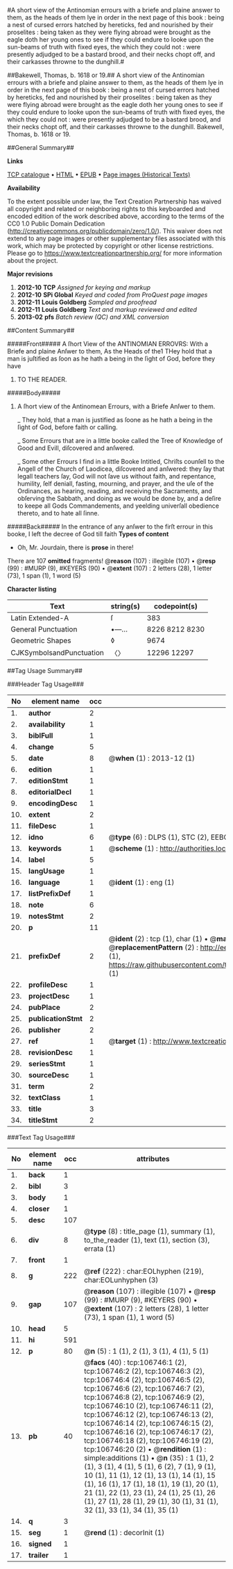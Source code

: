 #A short view of the Antinomian errours with a briefe and plaine answer to them, as the heads of them lye in order in the next page of this book : being a nest of cursed errors hatched by hereticks, fed and nourished by their proselites : being taken as they were flying abroad were brought as the eagle doth her young ones to see if they could endure to looke upon the sun-beams of truth with fixed eyes, the which they could not : were presently adjudged to be a bastard brood, and their necks chopt off, and their carkasses throwne to the dunghill.#

##Bakewell, Thomas, b. 1618 or 19.##
A short view of the Antinomian errours with a briefe and plaine answer to them, as the heads of them lye in order in the next page of this book : being a nest of cursed errors hatched by hereticks, fed and nourished by their proselites : being taken as they were flying abroad were brought as the eagle doth her young ones to see if they could endure to looke upon the sun-beams of truth with fixed eyes, the which they could not : were presently adjudged to be a bastard brood, and their necks chopt off, and their carkasses throwne to the dunghill.
Bakewell, Thomas, b. 1618 or 19.

##General Summary##

**Links**

[TCP catalogue](http://www.ota.ox.ac.uk/tcp/)  • 
[HTML](http://tei.it.ox.ac.uk/tcp/Texts-HTML/free/A30/A30025.html)  • 
[EPUB](http://tei.it.ox.ac.uk/tcp/Texts-EPUB/free/A30/A30025.epub) • 
[Page images (Historical Texts)](https://historicaltexts.jisc.ac.uk/eebo-17893946e)

**Availability**

To the extent possible under law, the Text Creation Partnership has waived all copyright and related or neighboring rights to this keyboarded and encoded edition of the work described above, according to the terms of the CC0 1.0 Public Domain Dedication (http://creativecommons.org/publicdomain/zero/1.0/). This waiver does not extend to any page images or other supplementary files associated with this work, which may be protected by copyright or other license restrictions. Please go to https://www.textcreationpartnership.org/ for more information about the project.

**Major revisions**

1. __2012-10__ __TCP__ *Assigned for keying and markup*
1. __2012-10__ __SPi Global__ *Keyed and coded from ProQuest page images*
1. __2012-11__ __Louis Goldberg__ *Sampled and proofread*
1. __2012-11__ __Louis Goldberg__ *Text and markup reviewed and edited*
1. __2013-02__ __pfs__ *Batch review (QC) and XML conversion*

##Content Summary##

#####Front#####
A ſhort View of the ANTINOMIAN ERROVRS: With a Briefe and plaine Anſwer to them, As the Heads of the1 THey hold that a man is juſtified as ſoon as he hath a being in the ſight of God, before they have
1. TO THE READER.

#####Body#####

1. A ſhort view of the Antinomean Errours, with a Briefe Anſwer to them.

    _ They hold, that a man is justified as ſoone as he hath a being in the ſight of God, before faith or calling.

    _ Some Errours that are in a little booke called the Tree of Knowledge of Good and Evill, diſcovered and anſwered.

    _ Some other Errours I find in a little Booke Intitled, Chriſts counſell to the Angell of the Church of Laodicea, diſcovered and anſwered: they ſay that legall teachers ſay, God will not ſave us without faith, and repentance, humility, ſelf deniall, fasting, mourning, and prayer, and the uſe of the Ordinances, as hearing, reading, and receiving the Sacraments, and obſerving the Sabbath, and doing as we would be done by, and a deſire to keepe all Gods Commandements, and yeelding univerſall obedience thereto, and to hate all ſinne.

#####Back#####
In the entrance of any anſwer to the firſt errour in this booke, I left the decree of God till faith
**Types of content**

  * Oh, Mr. Jourdain, there is **prose** in there!

There are 107 **omitted** fragments! 
 @__reason__ (107) : illegible (107)  •  @__resp__ (99) : #MURP (9), #KEYERS (90)  •  @__extent__ (107) : 2 letters (28), 1 letter (73), 1 span (1), 1 word (5)

**Character listing**


|Text|string(s)|codepoint(s)|
|---|---|---|
|Latin Extended-A|ſ|383|
|General Punctuation|•—…|8226 8212 8230|
|Geometric Shapes|◊|9674|
|CJKSymbolsandPunctuation|〈〉|12296 12297|

##Tag Usage Summary##

###Header Tag Usage###

|No|element name|occ|attributes|
|---|---|---|---|
|1.|__author__|2||
|2.|__availability__|1||
|3.|__biblFull__|1||
|4.|__change__|5||
|5.|__date__|8| @__when__ (1) : 2013-12 (1)|
|6.|__edition__|1||
|7.|__editionStmt__|1||
|8.|__editorialDecl__|1||
|9.|__encodingDesc__|1||
|10.|__extent__|2||
|11.|__fileDesc__|1||
|12.|__idno__|6| @__type__ (6) : DLPS (1), STC (2), EEBO-CITATION (1), OCLC (1), VID (1)|
|13.|__keywords__|1| @__scheme__ (1) : http://authorities.loc.gov/ (1)|
|14.|__label__|5||
|15.|__langUsage__|1||
|16.|__language__|1| @__ident__ (1) : eng (1)|
|17.|__listPrefixDef__|1||
|18.|__note__|6||
|19.|__notesStmt__|2||
|20.|__p__|11||
|21.|__prefixDef__|2| @__ident__ (2) : tcp (1), char (1)  •  @__matchPattern__ (2) : ([0-9\-]+):([0-9IVX]+) (1), (.+) (1)  •  @__replacementPattern__ (2) : http://eebo.chadwyck.com/downloadtiff?vid=$1&page=$2 (1), https://raw.githubusercontent.com/textcreationpartnership/Texts/master/tcpchars.xml#$1 (1)|
|22.|__profileDesc__|1||
|23.|__projectDesc__|1||
|24.|__pubPlace__|2||
|25.|__publicationStmt__|2||
|26.|__publisher__|2||
|27.|__ref__|1| @__target__ (1) : http://www.textcreationpartnership.org/docs/. (1)|
|28.|__revisionDesc__|1||
|29.|__seriesStmt__|1||
|30.|__sourceDesc__|1||
|31.|__term__|2||
|32.|__textClass__|1||
|33.|__title__|3||
|34.|__titleStmt__|2||


###Text Tag Usage###

|No|element name|occ|attributes|
|---|---|---|---|
|1.|__back__|1||
|2.|__bibl__|3||
|3.|__body__|1||
|4.|__closer__|1||
|5.|__desc__|107||
|6.|__div__|8| @__type__ (8) : title_page (1), summary (1), to_the_reader (1), text (1), section (3), errata (1)|
|7.|__front__|1||
|8.|__g__|222| @__ref__ (222) : char:EOLhyphen (219), char:EOLunhyphen (3)|
|9.|__gap__|107| @__reason__ (107) : illegible (107)  •  @__resp__ (99) : #MURP (9), #KEYERS (90)  •  @__extent__ (107) : 2 letters (28), 1 letter (73), 1 span (1), 1 word (5)|
|10.|__head__|5||
|11.|__hi__|591||
|12.|__p__|80| @__n__ (5) : 1 (1), 2 (1), 3 (1), 4 (1), 5 (1)|
|13.|__pb__|40| @__facs__ (40) : tcp:106746:1 (2), tcp:106746:2 (2), tcp:106746:3 (2), tcp:106746:4 (2), tcp:106746:5 (2), tcp:106746:6 (2), tcp:106746:7 (2), tcp:106746:8 (2), tcp:106746:9 (2), tcp:106746:10 (2), tcp:106746:11 (2), tcp:106746:12 (2), tcp:106746:13 (2), tcp:106746:14 (2), tcp:106746:15 (2), tcp:106746:16 (2), tcp:106746:17 (2), tcp:106746:18 (2), tcp:106746:19 (2), tcp:106746:20 (2)  •  @__rendition__ (1) : simple:additions (1)  •  @__n__ (35) : 1 (1), 2 (1), 3 (1), 4 (1), 5 (1), 6 (2), 7 (1), 9 (1), 10 (1), 11 (1), 12 (1), 13 (1), 14 (1), 15 (1), 16 (1), 17 (1), 18 (1), 19 (1), 20 (1), 21 (1), 22 (1), 23 (1), 24 (1), 25 (1), 26 (1), 27 (1), 28 (1), 29 (1), 30 (1), 31 (1), 32 (1), 33 (1), 34 (1), 35 (1)|
|14.|__q__|3||
|15.|__seg__|1| @__rend__ (1) : decorInit (1)|
|16.|__signed__|1||
|17.|__trailer__|1||

